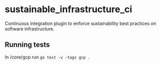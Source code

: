 # sustainable_infrastructure_ci
Continuous integration plugin to enforce sustainability best practices on software infrastructure.

## Running tests
In /core/gcp run `go test -v -tags gcp .`
